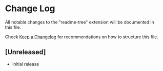 # Change Log

All notable changes to the "readme-tree" extension will be documented in this file.

Check [Keep a Changelog](http://keepachangelog.com/) for recommendations on how to structure this file.

## [Unreleased]

- Initial release